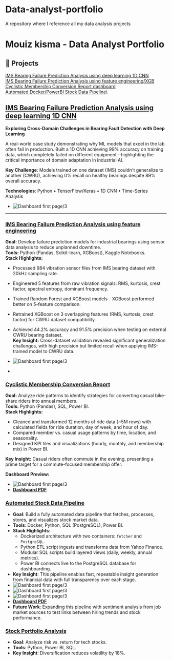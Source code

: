 # Data-analyst-portfolio
A repository where I reference all my data analysis projects
# Mouiz kisma - Data Analyst Portfolio  

## 📌 Projects
[IMS Bearing Failure Prediction Analysis using deep learning 1D CNN](<projects/Predictive project/IMS Bearing Failure Prediction Analysis using deep learning 1D CNN/README.md>)\
[IMS Bearing Failure Prediction Analysis using feature engineering/XGB](<projects/Predictive project/IMS Bearing Failure Prediction Analysis using feature engineering/README.md>)\
[Cyclistic Membership Conversion Report dashboard](<projects/Google Data case study/README.md>)\
[Automated Docker/PowerBI Stock Data Pipeline](projects/stock-pipeline/README.md)\
##
## [IMS Bearing Failure Prediction Analysis using deep learning 1D CNN](<projects/Predictive project/IMS Bearing Failure Prediction Analysis using deep learning 1D CNN>)
**Exploring Cross-Domain Challenges in Bearing Fault Detection with Deep Learning**

A real-world case study demonstrating why ML models that excel in the lab often fail in production. Built a 1D CNN achieving 99% accuracy on training data, which completely failed on different equipment—highlighting the critical importance of domain adaptation in industrial AI.

**Key Challenge**: Models trained on one dataset (IMS) couldn't generalize to another (CWRU), achieving 0% recall on healthy bearings despite 89% overall accuracy.

**Technologies**: Python • TensorFlow/Keras • 1D CNN • Time-Series Analysis
- ![Dashboard first page/3](<projects/bearing-fault-detection/phase-2-deep-learning/Results/Phase-2-Confusion_matrix.png>)

---
### [IMS Bearing Failure Prediction Analysis using feature engineering](<projects/Predictive project/IMS Bearing Failure Prediction Analysis using feature engineering>)
**Goal:** Develop failure prediction models for industrial bearings using sensor data analysis to reduce unplanned downtime.  
**Tools:** Python (Pandas, Scikit-learn, XGBoost), Kaggle Notebooks.  
**Stack Highlights:**  
- Processed 984 vibration sensor files from IMS bearing dataset with 20kHz sampling rate.
- Engineered 5 features from raw vibration signals: RMS, kurtosis, crest factor, spectral entropy, dominant frequency.
- Trained Random Forest and XGBoost models - XGBoost performed better on 5-feature comparison.
- Retrained XGBoost on 3 overlapping features (RMS, kurtosis, crest factor) for CWRU dataset compatibility.
- Achieved 44.2% accuracy and 91.5% precision when testing on external CWRU bearing dataset.  
**Key Insight:** Cross-dataset validation revealed significant generalization challenges, with high precision but limited recall when applying IMS-trained model to CWRU data.

- ![Dashboard first page/3](<projects/bearing-fault-detection/phase-1-feature-engineering/Results/Model Performance Dashboard.png>)
- 
### [Cyclistic Membership Conversion Report](<projects/Google Data case study/README.md>)  
**Goal:** Analyze ride patterns to identify strategies for converting casual bike-share riders into annual members.  
**Tools:** Python (Pandas), SQL, Power BI.  
**Stack Highlights:**  
- Cleaned and transformed 12 months of ride data (~5M rows) with calculated fields for ride duration, day of week, and hour of day.  
- Compared member vs. casual usage patterns by time, location, and seasonality.  
- Designed KPI tiles and visualizations (hourly, monthly, and membership mix) in Power BI.  

**Key Insight:** Casual riders often commute in the evening, presenting a prime target for a commute-focused membership offer.

**Dashboard Preview:**  
- ![Dashboard first page/3](<projects/Google Data case study/Final_dashboard/dashboard_screenshot.png>)  
- **[Dashboard PDF](<projects/Google Data case study/Final_dashboard/Cyclistic Member vs Casual Riders Dashboard.pdf>)**

### [Automated Stock Data Pipeline](projects/stock-pipeline/README.md)

- **Goal**: Build a fully automated data pipeline that fetches, processes, stores, and visualizes stock market data.
- **Tools**: Docker, Python, SQL (PostgreSQL), Power BI.
- **Stack Highlights**:
  - Dockerized architecture with two containers: `fetcher` and `PostgreSQL`.
  - Python ETL script ingests and transforms data from Yahoo Finance.
  - Modular SQL scripts build layered views (daily, weekly, annual metrics).
  - Power BI connects live to the PostgreSQL database for dashboarding.
- **Key Insight**: This pipeline enables fast, repeatable insight generation from financial data with full transparency over each stage.
- ![Dashboard first page/3](projects/stock-pipeline/powerbi/svgviewer-png-output.png) 
- ![Dashboard first page/3](projects/stock-pipeline/powerbi/Stock_pipeline_page2.png) 
- ![Dashboard first page/3](projects/stock-pipeline/powerbi/Stock_pipeline_page1.png) 
- **[Dashboard PDF](projects/stock-pipeline/powerbi/stock_pipeline_dashboard.pdf)**
- **Future Work**: Expanding this pipeline with sentiment analysis from job market sources to test links between hiring trends and stock performance.

### [Stock Portfolio Analysis](projects/stock-analysis/README.md)  
- **Goal**: Analyze risk vs. return for tech stocks.  
- **Tools**: Python, Power BI, SQL.  
- **Key Insight**: Diversification reduces volatility by 18%.  
 


